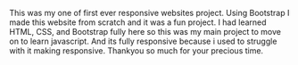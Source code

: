 This was my one of first ever responsive websites project. Using Bootstrap I made this website from scratch and it was a fun project. I had learned HTML, CSS, and Bootstrap fully here so this was my main project to move on to learn javascript. And its fully responsive because i used to struggle with it making responsive.
Thankyou so much for your precious time.
